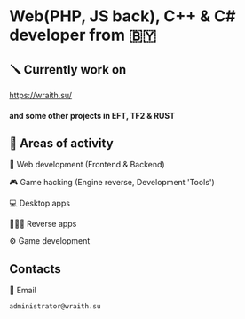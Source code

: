 # Web(PHP, JS back), C++ & C# developer from 🇧🇾

## 🪛 Currently work on
https://wraith.su/
#### and some other projects in EFT, TF2 & RUST

## 👀 Areas of activity
<p>💉 Web development (Frontend & Backend)</p>
<p>🎮 Game hacking (Engine reverse, Development 'Tools')</p>
<p>💻 Desktop apps</p>
<p>🧑🏻‍💻 Reverse apps</p>
<p>⚙️ Game development</p>

## Contacts
💌 Email
```
administrator@wraith.su
```
